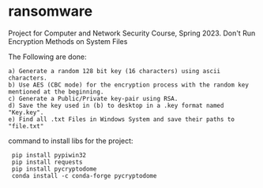 # ransomware
 Project for Computer and Network Security Course, Spring 2023.
 Don't Run Encryption Methods on System Files

 The Following are done:
 ```
 a) Generate a random 128 bit key (16 characters) using ascii characters.
 b) Use AES (CBC mode) for the encryption process with the random key mentioned at the beginning.
 c) Generate a Public/Private key-pair using RSA.
 d) Save the key used in (b) to desktop in a .key format named "Key.key".
 e) Find all .txt Files in Windows System and save their paths to "file.txt"
 ```


 command to install libs for the project:

```
 pip install pypiwin32
 pip install requests
 pip install pycryptodome
 conda install -c conda-forge pycryptodome
```
